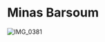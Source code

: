 #                                                    Minas Barsoum
![IMG_0381](https://user-images.githubusercontent.com/60366288/76112912-c3106f00-5fa8-11ea-9b1f-be5811854359.JPG)

